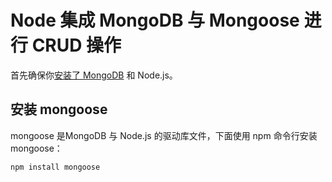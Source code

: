# Node 集成 MongoDB 与 Mongoose 进行 CRUD 操作

首先确保你[安装了 MongoDB](./mac-install.md) 和 Node.js。

## 安装 mongoose

mongoose 是MongoDB 与 Node.js 的驱动库文件，下面使用 npm 命令行安装 mongoose：

```sh
npm install mongoose
```